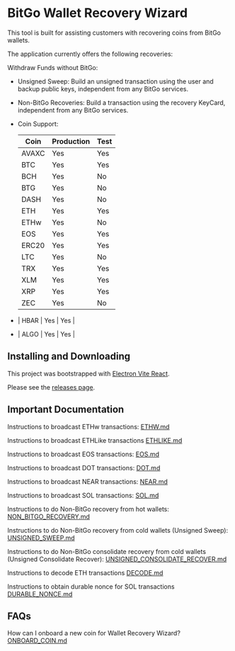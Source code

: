 # BitGo Wallet Recovery Wizard

This tool is built for assisting customers with recovering coins from BitGo wallets.

The application currently offers the following recoveries:

Withdraw Funds without BitGo:

- Unsigned Sweep: Build an unsigned transaction using the user and backup public keys, independent from any BitGo services.
- Non-BitGo Recoveries: Build a transaction using the recovery KeyCard, independent from any BitGo services.
- Coin Support:

  | Coin  | Production | Test |
  |-------|------------|------|
  | AVAXC | Yes        | Yes  |
  | BTC   | Yes        | Yes  |
  | BCH   | Yes        | No   |
  | BTG   | Yes        | No   |
  | DASH  | Yes        | No   |
  | ETH   | Yes        | Yes  |
  | ETHw  | Yes        | No   |
  | EOS   | Yes        | Yes  |
  | ERC20 | Yes        | Yes  |
  | LTC   | Yes        | No   |
  | TRX   | Yes        | Yes  |
  | XLM   | Yes        | Yes  |
  | XRP   | Yes        | Yes  |
  | ZEC   | Yes        | No   |
- | HBAR  | Yes        | Yes  |
- | ALGO  | Yes        | Yes  |
  

## Installing and Downloading

This project was bootstrapped with [Electron Vite React](https://github.com/electron-vite/electron-vite-react).

Please see the [releases page](https://github.com/BitGo/wallet-recovery-wizard/releases).

## Important Documentation

Instructions to broadcast ETHw transactions: [ETHW.md](ETHW.md)

Instructions to broadcast ETHLike transactions [ETHLIKE.md](ETHLIKE.md)

Instructions to broadcast EOS transactions: [EOS.md](EOS.md)

Instructions to broadcast DOT transactions: [DOT.md](DOT.md)

Instructions to broadcast NEAR transactions: [NEAR.md](NEAR.md)

Instructions to broadcast SOL transactions: [SOL.md](SOL.md)

Instructions to do Non-BitGo recovery from hot wallets: [NON_BITGO_RECOVERY.md](NON_BITGO_RECOVERY.md)

Instructions to do Non-BitGo recovery from cold wallets (Unsigned Sweep): [UNSIGNED_SWEEP.md](UNSIGNED_SWEEP.md)

Instructions to do Non-BitGo consolidate recovery from cold wallets (Unsigned Consolidate Recover): [UNSIGNED_CONSOLIDATE_RECOVER.md](UNSIGNED_CONSOLIDATE_RECOVER.md)

Instructions to decode ETH transactions [DECODE.md](DECODE.MD)

Instructions to obtain durable nonce for SOL transactions [DURABLE_NONCE.md](DURABLE_NONCE.md)

## FAQs

How can I onboard a new coin for Wallet Recovery Wizard? [ONBOARD_COIN.md](ONBOARD_COIN.md)
